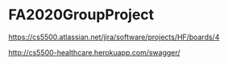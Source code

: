 # FA2020GroupProject

https://cs5500.atlassian.net/jira/software/projects/HF/boards/4

http://cs5500-healthcare.herokuapp.com/swagger/

